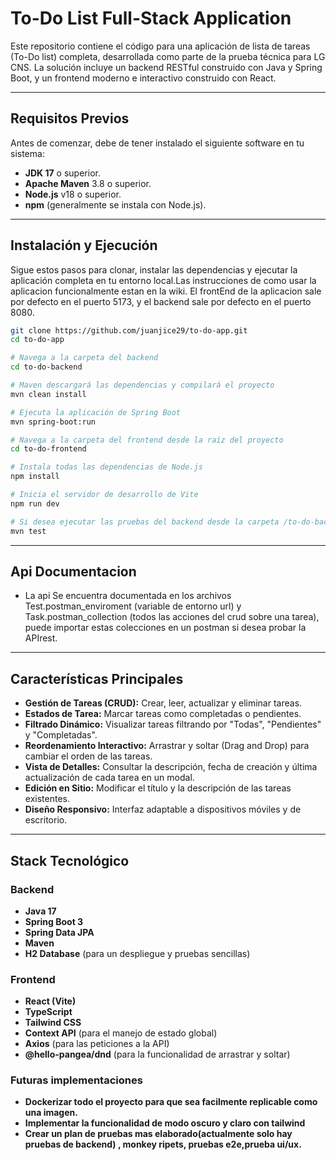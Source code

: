 ﻿# To-Do List Full-Stack Application

Este repositorio contiene el código para una aplicación de lista de tareas (To-Do list) completa, desarrollada como parte de la prueba técnica para LG CNS. La solución incluye un backend RESTful construido con Java y Spring Boot, y un frontend moderno e interactivo construido con React.

---

## Requisitos Previos

Antes de comenzar, debe de tener instalado el siguiente software en tu sistema:

* **JDK 17** o superior.
* **Apache Maven** 3.8 o superior.
* **Node.js** v18 o superior.
* **npm** (generalmente se instala con Node.js).

---

## Instalación y Ejecución

Sigue estos pasos para clonar, instalar las dependencias y ejecutar la aplicación completa en tu entorno local.Las instrucciones de como usar la aplicacion funcionalmente estan en la wiki. El frontEnd de la aplicacion sale por defecto en el puerto 5173, y el backend sale por defecto en el puerto 8080. 

```bash
git clone https://github.com/juanjice29/to-do-app.git
cd to-do-app

# Navega a la carpeta del backend
cd to-do-backend

# Maven descargará las dependencias y compilará el proyecto
mvn clean install

# Ejecuta la aplicación de Spring Boot
mvn spring-boot:run

# Navega a la carpeta del frontend desde la raíz del proyecto
cd to-do-frontend

# Instala todas las dependencias de Node.js
npm install

# Inicia el servidor de desarrollo de Vite
npm run dev

# Si desea ejecutar las pruebas del backend desde la carpeta /to-do-backend
mvn test
```
---
## Api Documentacion

* La api Se encuentra documentada en los archivos Test.postman_enviroment (variable de entorno url) y Task.postman_collection (todos las acciones del crud sobre una tarea), puede importar estas colecciones en un postman si desea probar la APIrest.

---
## Características Principales

* **Gestión de Tareas (CRUD):** Crear, leer, actualizar y eliminar tareas.
* **Estados de Tarea:** Marcar tareas como completadas o pendientes.
* **Filtrado Dinámico:** Visualizar tareas filtrando por "Todas", "Pendientes" y "Completadas".
* **Reordenamiento Interactivo:** Arrastrar y soltar (Drag and Drop) para cambiar el orden de las tareas.
* **Vista de Detalles:** Consultar la descripción, fecha de creación y última actualización de cada tarea en un modal.
* **Edición en Sitio:** Modificar el título y la descripción de las tareas existentes.
* **Diseño Responsivo:** Interfaz adaptable a dispositivos móviles y de escritorio.

---

##  Stack Tecnológico

### Backend
* **Java 17**
* **Spring Boot 3**
* **Spring Data JPA**
* **Maven**
* **H2 Database** (para un despliegue y pruebas sencillas)

### Frontend
* **React (Vite)**
* **TypeScript**
* **Tailwind CSS**
* **Context API** (para el manejo de estado global)
* **Axios** (para las peticiones a la API)
* **@hello-pangea/dnd** (para la funcionalidad de arrastrar y soltar)

### Futuras implementaciones
* **Dockerizar todo el proyecto para que sea facilmente replicable como una imagen.**
* **Implementar la funcionalidad de modo oscuro y claro con tailwind**
* **Crear un plan de pruebas mas elaborado(actualmente solo hay pruebas de backend) , monkey ripets, pruebas e2e,prueba ui/ux.**

